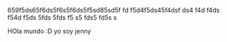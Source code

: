 659f5ds65f6ds5f6s5f6ds5f5sd85sd5f
fd
f5d4f5ds45f4dsf
ds4
f4d
f4ds
f54d
f5ds
5fds
5fds
f5
s5
fds5
fd5s
s

HOla mundo :D yo soy jenny

